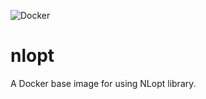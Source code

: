 ![Docker](https://github.com/Ghokun/nlopt/workflows/Docker/badge.svg)

# nlopt
A Docker base image for using NLopt library.
